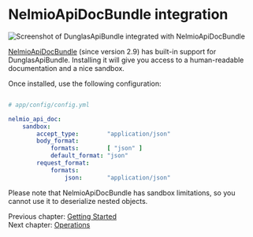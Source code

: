 # NelmioApiDocBundle integration

![Screenshot of DunglasApiBundle integrated with NelmioApiDocBundle](images/NelmioApiDocBundle.png)

[NelmioApiDocBundle](https://github.com/nelmio/NelmioApiDocBundle) (since version 2.9) has built-in support for DunglasApiBundle.
Installing it will give you access to a human-readable documentation and a nice sandbox.

Once installed, use the following configuration:

```yaml

# app/config/config.yml

nelmio_api_doc:
    sandbox:
        accept_type:        "application/json"
        body_format:
            formats:        [ "json" ]
            default_format: "json"
        request_format:
            formats:
                json:       "application/json"
```

Please note that NelmioApiDocBundle has sandbox limitations, so you cannot use it to deserialize nested objects.

Previous chapter: [Getting Started](getting-started.md)<br>
Next chapter: [Operations](operations.md)
